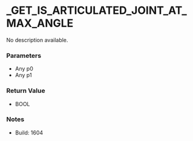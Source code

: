 # _GET_IS_ARTICULATED_JOINT_AT_MAX_ANGLE

No description available.

### Parameters
* Any p0
* Any p1

### Return Value
* BOOL

### Notes
* Build: 1604

